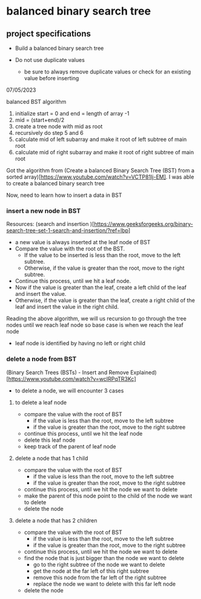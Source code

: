 # balanced binary search tree

## project specifications

- Build a balanced binary search tree
- Do not use duplicate values

  - be sure to always remove duplicate values or check for an existing value before inserting

07/05/2023

balanced BST algorithm

1. initialize start = 0 and end = length of array -1
2. mid = (start+end)/2
3. create a tree node with mid as root
4. recursively do step 5 and 6
5. calculate mid of left subarray and make it root of left subtree of main root
6. calculate mid of right subarray and make it root of right subtree of main root

Got the algorithm from (Create a balanced Binary Search Tree (BST) from a sorted array)[https://www.youtube.com/watch?v=VCTP81Ij-EM]. I was able to create a balanced binary search tree

Now, need to learn how to insert a data in BST

### insert a new node in BST

Resources:
(search and insertion )[https://www.geeksforgeeks.org/binary-search-tree-set-1-search-and-insertion/?ref=lbp]

- a new value is always inserted at the leaf node of BST
- Compare the value with the root of the BST.
  - If the value to be inserted is less than the root, move to the left subtree.
  - Otherwise, if the value is greater than the root, move to the right subtree.
- Continue this process, until we hit a leaf node.
- Now if the value is greater than the leaf, create a left child of the leaf and insert the value.
- Otherwise, if the value is greater than the leaf, create a right child of the leaf and insert the value in the right child.

Reading the above algorithm, we will us recursion to go through the tree nodes until we reach leaf node
so base case is when we reach the leaf node

- leaf node is identified by having no left or right child

### delete a node from BST

(Binary Search Trees (BSTs) - Insert and Remove Explained)[https://www.youtube.com/watch?v=wcIRPqTR3Kc]

- to delete a node, we will encounter 3 cases

1. to delete a leaf node

   - compare the value with the root of BST
     - if the value is less than the root, move to the left subtree
     - if the value is greater than the root, move to the right subtree
   - continue this process, until we hit the leaf node
   - delete this leaf node
   - keep track of the parent of leaf node

2. delete a node that has 1 child

   - compare the value with the root of BST
     - if the value is less than the root, move to the left subtree
     - if the value is greater than the root, move to the right subtree
   - continue this process, until we hit the node we want to delete
   - make the parent of this node point to the child of the node we want to delete
   - delete the node

3. delete a node that has 2 children

   - compare the value with the root of BST
     - if the value is less than the root, move to the left subtree
     - if the value is greater than the root, move to the right subtree
   - continue this process, until we hit the node we want to delete
   - find the node that is just bigger than the node we want to delete
     - go to the right subtree of the node we want to delete
     - get the node at the far left of this right subtree
     - remove this node from the far left of the right subtree
     - replace the node we want to delete with this far left node
   - delete the node
